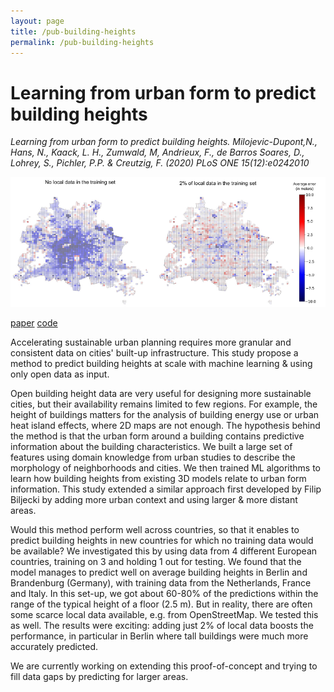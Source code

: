 ```yaml
---
layout: page
title: /pub-building-heights
permalink: /pub-building-heights
---
```


# Learning from urban form to predict building heights

_Learning from urban form to predict building heights. Milojevic-Dupont,N., Hans, N., Kaack, L. H., Zumwald, M, Andrieux, F., de Barros Soares, D., Lohrey, S., Pichler, P.P. & Creutzig, F. (2020) PLoS ONE 15(12):e0242010_

<img src="data-project-pic.png" alt="image" width="600"/>

[paper](https://journals.plos.org/plosone/article?id=10.1371/journal.pone.0242010)
[code](https://gitlab.pik-potsdam.de/nikolami/learning-from-urban-form-to-predict-building-heights)

Accelerating sustainable urban planning requires more granular and consistent data on cities' built-up infrastructure. This study propose a method to predict building heights at scale with machine learning & using only open data as input. 

Open building height data are very useful for designing more sustainable cities, but their availability remains limited to few regions. For example, the height of buildings matters for the analysis of building energy use or urban heat island effects, where 2D maps are not enough. The hypothesis behind the method is that the urban form around a building contains predictive information about the building characteristics. We built a large set of features using domain knowledge from urban studies to describe the morphology of neighborhoods and cities. We then trained ML algorithms to learn how building heights from existing 3D models relate to urban form information. This study extended a similar approach first developed by Filip Biljecki by adding more urban context and using larger & more distant areas.

Would this method perform well across countries, so that it enables to predict building heights in new countries for which no training data would be available? We investigated this by using data from 4 different European countries, training on 3 and holding 1 out for testing. We found that the model manages to predict well on average building heights in Berlin and Brandenburg (Germany), with training data from the Netherlands, France and Italy. In this set-up, we got about 60-80% of the predictions within the range of the typical height of a floor (2.5 m). But in reality, there are often some scarce local data available, e.g. from OpenStreetMap. We tested this as well. The results were exciting: adding just 2% of local data boosts the performance, in particular in Berlin where tall buildings were much more accurately predicted.

We are currently working on extending this proof-of-concept and trying to fill data gaps by predicting for larger areas. 


